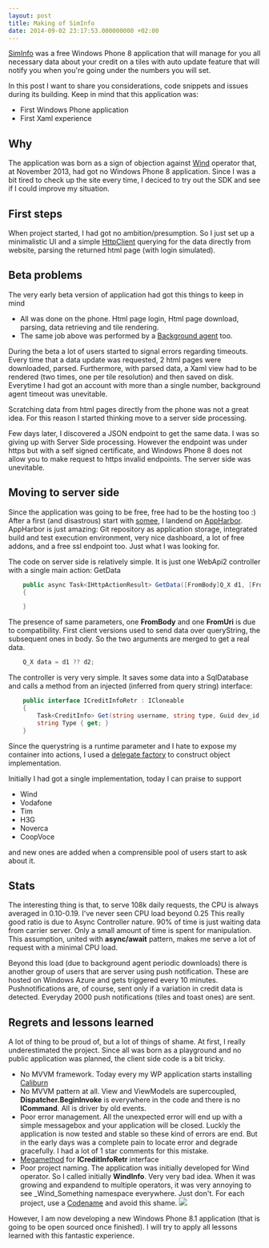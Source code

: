```yaml
---
layout: post
title: Making of SimInfo
date: 2014-09-02 23:17:53.000000000 +02:00
---
```

[SimInfo](http://www.windowsphone.com/it-it/store/app/siminfo/c0caf670-5488-4aef-9010-f8427de82b37) was a free Windows Phone 8  application that will manage for you all necessary data about your credit on a tiles with auto update feature that will notify you when you're going under the numbers you will set.

In this post I want to share you considerations, code snippets and issues during its building. Keep in mind that this application was:

* First Windows Phone application
* First Xaml experience

## Why
The application was born as a sign of objection against [Wind](http://www.wind.it) operator that, at November 2013, had got no Windows Phone 8 application. Since I was a bit tired to check up the site every time, I deciced to try out the SDK and see if I could improve my situation.

## First steps
When project started, I had got no ambition/presumption. So I just set up a minimalistic UI and a simple [HttpClient](https://www.nuget.org/packages/Microsoft.Net.Http/) querying for the data directly from website, parsing the returned html page (with login simulated).

## Beta problems
The very early beta version of application had got this things to keep in mind

* All was done on the phone. Html page login, Html page download, parsing, data retrieving and tile rendering.
* The same job above was performed by a [Background agent](http://msdn.microsoft.com/en-us/library/windows/apps/hh202942(v=vs.105).aspx) too.

During the beta a lot of users started to signal errors regarding timeouts. Every time that a data update was requested, 2 html pages were downloaded, parsed. Furthermore, with parsed data, a Xaml view had to be rendered (two times, one per tile resolution) and then saved on disk. Everytime I had got an account with more than a single number, background agent timeout was unevitable.

Scratching data from html pages directly from the phone was not a great idea. For this reason I started thinking move to a server side processing.

Few days later, I discovered a JSON endpoint to get the same data. I was so giving up with Server Side processing. However the endpoint was under https but with a self signed certificate, and Windows Phone 8 does not allow you to make request to https invalid endpoints. The server side was unevitable.

## Moving to server side
Since the application was going to be free, free had to be the hosting too :)
After a first (and disastrous) start with [somee](https://somee.com/FreeAspNetHosting.aspx), I landend on [AppHarbor](http://www.appharbor.com).
AppHarbor is just amazing: Git repository as application storage, integrated build and test execution environment, very nice dashboard, a lot of free addons, and a free ssl endpoint too. Just what I was looking for.

The code on server side is relatively simple. It is just one WebApi2 controller with a single main action: GetData
```csharp
	public async Task<IHttpActionResult> GetData([FromBody]Q_X d1, [FromUri]Q_X d2)
    {

    }
```
The presence of same parameters, one **FromBody** and one **FromUri** is due to compatibility. First client versions used to send data over queryString, the subsequent ones in body. So the two arguments are merged to get a real data.

```csharp
	Q_X data = d1 ?? d2;
```

The controller is very very simple. It saves some data into a SqlDatabase and calls a method from an injected (inferred from query string) interface:

```csharp
    public interface ICreditInfoRetr : ICloneable
    {
        Task<CreditInfo> Get(string username, string type, Guid dev_id);
        string Type { get; }
    }
```

Since the querystring is a runtime parameter and I hate to expose my container into actions, I used a [delegate factory](https://github.com/autofac/Autofac/wiki/Delegate-Factories) to construct object implementation.

Initially I had got a single implementation, today I can praise to support

* Wind
* Vodafone
* Tim
* H3G
* Noverca
* CoopVoce

and new ones are added when a comprensible pool of users start to ask about it.

## Stats

The interesting thing is that, to serve 108k daily requests, the CPU is always averaged in 0.10-0.19. I've never seen CPU load beyond 0.25
This really good ratio is due to Async Controller nature. 90% of time is just waiting data from carrier server. Only a small amount of time is spent for manipulation. This assumption, united with **async/await** pattern, makes me serve a lot of request with a minimal CPU load.

Beyond this load (due to background agent periodic downloads) there is another group of users that are server using push notification. These are hosted on Windows Azure and gets triggered every 10 minutes. Pushnotifications are, of course, sent only if a variation in credit data is detected.
Everyday 2000 push notifications (tiles and toast ones) are sent.


## Regrets and lessons learned
A lot of thing to be proud of, but a lot of things of shame.
At first, I really underestimated the project. Since all was born as a playground and no public application was planned, the client side code is a bit tricky.

* No MVVM framework. Today every my WP application starts installing [Caliburn](http://caliburnmicro.com)
* No MVVM pattern at all. View and ViewModels are supercoupled, **Dispatcher.BeginInvoke** is everywhere in the code and there is no **ICommand**. All is driver by old events.
* Poor error management. All the unexpected error will end up with a simple messagebox and your application will be closed. Luckly the application is now tested and stable so these kind of errors are end. But in the early days was a complete pain to locate error and degrade gracefully. I had a lot of 1 star comments for this mistake.
* [Megamethod](https://vncz.azurewebsites.net/megamethods/) for **ICreditInfoRetr** interface
* Poor project naming. The application was initially developed for Wind operator. So I called initially **WindInfo**. Very very bad idea. When it was growing and expandend to multiple operators, it was very annoying to see _Wind_Something namespace everywhere. Just don't. For each project, use a [Codename](http://www.codenamegenerator.com/) and avoid this shame.
![](/content/images/2014/Sep/Capture-3.PNG)

However, I am now developing a new Windows Phone 8.1 application (that is going to be open sourced once finished). I will try to apply all lessons learned with this fantastic experience.
